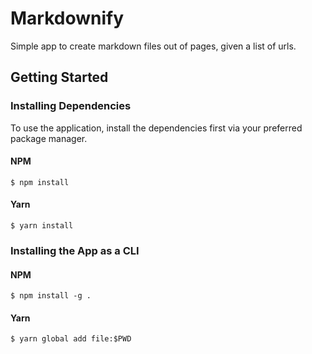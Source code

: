 # Markdownify

Simple app to create markdown files out of pages, given a list of urls.

## Getting Started
### Installing Dependencies
To use the application, install the dependencies first via your preferred package manager.
#### NPM
```
$ npm install
```
#### Yarn
```
$ yarn install
```

### Installing the App as a CLI
#### NPM
```
$ npm install -g .
```
#### Yarn
```
$ yarn global add file:$PWD
```
